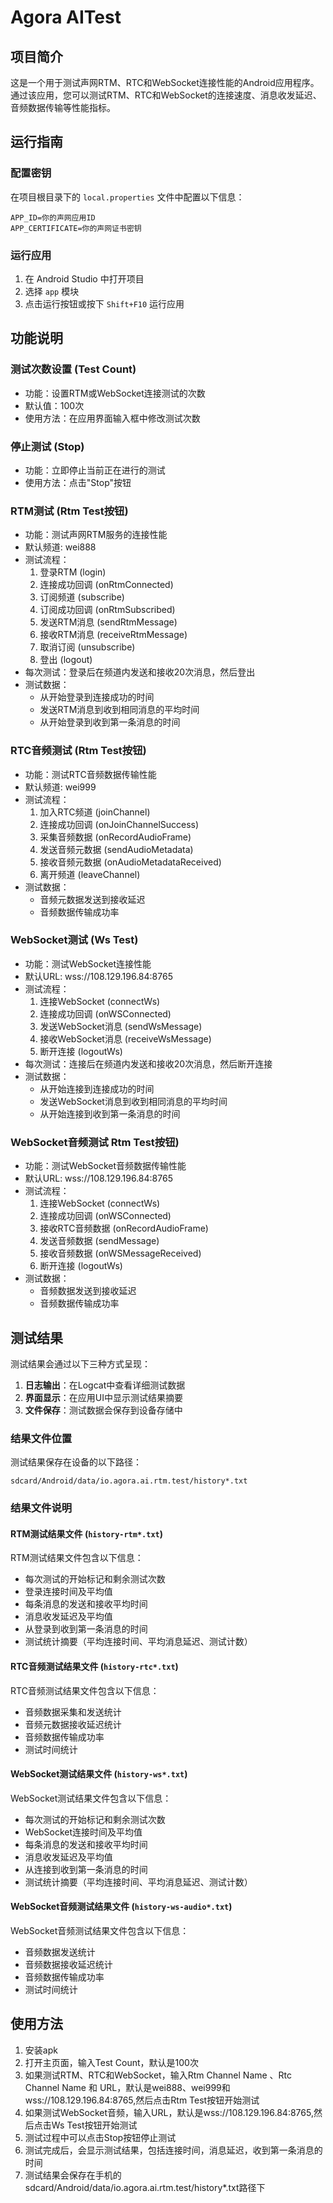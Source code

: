 # Agora AITest

## 项目简介

这是一个用于测试声网RTM、RTC和WebSocket连接性能的Android应用程序。通过该应用，您可以测试RTM、RTC和WebSocket的连接速度、消息收发延迟、音频数据传输等性能指标。

## 运行指南

### 配置密钥

在项目根目录下的 `local.properties` 文件中配置以下信息：

```properties
APP_ID=你的声网应用ID
APP_CERTIFICATE=你的声网证书密钥
```

### 运行应用

1. 在 Android Studio 中打开项目
2. 选择 `app` 模块
3. 点击运行按钮或按下 `Shift+F10` 运行应用

## 功能说明

### 测试次数设置 (Test Count)

- 功能：设置RTM或WebSocket连接测试的次数
- 默认值：100次
- 使用方法：在应用界面输入框中修改测试次数

### 停止测试 (Stop)

- 功能：立即停止当前正在进行的测试
- 使用方法：点击"Stop"按钮

### RTM测试 (Rtm Test按钮)

- 功能：测试声网RTM服务的连接性能
- 默认频道: wei888
- 测试流程：
  1. 登录RTM (login)
  2. 连接成功回调 (onRtmConnected)
  3. 订阅频道 (subscribe)
  4. 订阅成功回调 (onRtmSubscribed)
  5. 发送RTM消息 (sendRtmMessage)
  6. 接收RTM消息 (receiveRtmMessage)
  7. 取消订阅 (unsubscribe)
  8. 登出 (logout)
- 每次测试：登录后在频道内发送和接收20次消息，然后登出
- 测试数据：
  - 从开始登录到连接成功的时间
  - 发送RTM消息到收到相同消息的平均时间
  - 从开始登录到收到第一条消息的时间

### RTC音频测试 (Rtm Test按钮)

- 功能：测试RTC音频数据传输性能
- 默认频道: wei999
- 测试流程：
  1. 加入RTC频道 (joinChannel)
  2. 连接成功回调 (onJoinChannelSuccess)
  3. 采集音频数据 (onRecordAudioFrame)
  4. 发送音频元数据 (sendAudioMetadata)
  5. 接收音频元数据 (onAudioMetadataReceived)
  6. 离开频道 (leaveChannel)
- 测试数据：
  - 音频元数据发送到接收延迟
  - 音频数据传输成功率

### WebSocket测试 (Ws Test)

- 功能：测试WebSocket连接性能
- 默认URL: wss://108.129.196.84:8765
- 测试流程：
  1. 连接WebSocket (connectWs)
  2. 连接成功回调 (onWSConnected)
  3. 发送WebSocket消息 (sendWsMessage)
  4. 接收WebSocket消息 (receiveWsMessage)
  5. 断开连接 (logoutWs)
- 每次测试：连接后在频道内发送和接收20次消息，然后断开连接
- 测试数据：
  - 从开始连接到连接成功的时间
  - 发送WebSocket消息到收到相同消息的平均时间
  - 从开始连接到收到第一条消息的时间

### WebSocket音频测试 Rtm Test按钮)

- 功能：测试WebSocket音频数据传输性能
- 默认URL: wss://108.129.196.84:8765
- 测试流程：
  1. 连接WebSocket (connectWs)
  2. 连接成功回调 (onWSConnected)
  3. 接收RTC音频数据 (onRecordAudioFrame)
  4. 发送音频数据 (sendMessage)
  5. 接收音频数据 (onWSMessageReceived)
  6. 断开连接 (logoutWs)
- 测试数据：
  - 音频数据发送到接收延迟
  - 音频数据传输成功率

## 测试结果

测试结果会通过以下三种方式呈现：

1. **日志输出**：在Logcat中查看详细测试数据
2. **界面显示**：在应用UI中显示测试结果摘要
3. **文件保存**：测试数据会保存到设备存储中

### 结果文件位置

测试结果保存在设备的以下路径：

```
sdcard/Android/data/io.agora.ai.rtm.test/history*.txt
```

### 结果文件说明

#### RTM测试结果文件 (`history-rtm*.txt`)

RTM测试结果文件包含以下信息：

- 每次测试的开始标记和剩余测试次数
- 登录连接时间及平均值
- 每条消息的发送和接收平均时间
- 消息收发延迟及平均值
- 从登录到收到第一条消息的时间
- 测试统计摘要（平均连接时间、平均消息延迟、测试计数）

#### RTC音频测试结果文件 (`history-rtc*.txt`)

RTC音频测试结果文件包含以下信息：

- 音频数据采集和发送统计
- 音频元数据接收延迟统计
- 音频数据传输成功率
- 测试时间统计

#### WebSocket测试结果文件 (`history-ws*.txt`)

WebSocket测试结果文件包含以下信息：

- 每次测试的开始标记和剩余测试次数
- WebSocket连接时间及平均值
- 每条消息的发送和接收平均时间
- 消息收发延迟及平均值
- 从连接到收到第一条消息的时间
- 测试统计摘要（平均连接时间、平均消息延迟、测试计数）

#### WebSocket音频测试结果文件 (`history-ws-audio*.txt`)

WebSocket音频测试结果文件包含以下信息：

- 音频数据发送统计
- 音频数据接收延迟统计
- 音频数据传输成功率
- 测试时间统计

## 使用方法

1. 安装apk
2. 打开主页面，输入Test Count，默认是100次
3. 如果测试RTM、RTC和WebSocket，输入Rtm Channel Name 、Rtc Channel Name 和 URL，默认是wei888、wei999和wss://108.129.196.84:8765,然后点击Rtm Test按钮开始测试
4. 如果测试WebSocket音频，输入URL，默认是wss://108.129.196.84:8765,然后点击Ws Test按钮开始测试
5. 测试过程中可以点击Stop按钮停止测试
6. 测试完成后，会显示测试结果，包括连接时间，消息延迟，收到第一条消息的时间
7. 测试结果会保存在手机的sdcard/Android/data/io.agora.ai.rtm.test/history*.txt路径下

